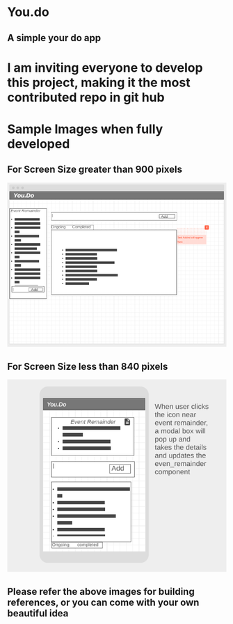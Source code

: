 # You.do
## A simple your do app
# I am inviting everyone to develop this project, making it the most contributed repo in git hub
# Sample Images when fully developed
## For Screen Size greater than 900 pixels
![alt text](https://github.com/ptech12/you.do/blob/master/readme_src/WireFrame_You.Do_desktop.png)
## For Screen Size less than 840 pixels
![alt text](https://github.com/ptech12/you.do/blob/master/readme_src/WireFrame_You.Do_mobile.png)
## Please refer the above images for building references, or you can come with your own beautiful idea
